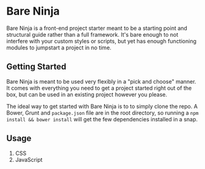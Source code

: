 Bare Ninja
==========

Bare Ninja is a front-end project starter meant to be a starting point and structural guide rather than a full framework. It's bare enough to not interfere with your custom styles or scripts, but yet has enough functioning modules to jumpstart a project in no time.

## Getting Started

Bare Ninja is meant to be used very flexibly in a "pick and choose" manner. It comes with everything you need to get a project started right out of the box, but can be used in an existing project however you please.

The ideal way to get started with Bare Ninja is to to simply clone the repo. A Bower, Grunt and `package.json` file are in the root directory, so running a `npm install && bower install` will get the few dependencies installed in a snap.

## Usage

1. CSS
2. JavaScript